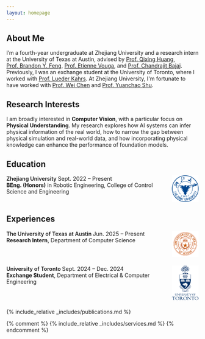 ```yaml
---
layout: homepage
---
```


## About Me

I’m a fourth-year undergraduate at Zhejiang University and a research intern at the University of Texas at Austin, advised by [Prof. Qixing Huang](https://www.cs.utexas.edu/~huangqx/), [Prof. Brandon Y. Feng](https://brandonyfeng.github.io/), [Prof. Etienne Vouga](https://www.cs.utexas.edu/~evouga/), and [Prof. Chandrajit Bajaj](https://www.cs.utexas.edu/~bajaj/cvc/index.shtml). Previously, I was an exchange student at the University of Toronto, where I worked with [Prof. Lueder Kahrs](https://www.utm.utoronto.ca/math-cs-stats/people/lueder-kahrs). At Zhejiang University, I'm fortunate to have worked with [Prof. Wei Chen](http://www.cad.zju.edu.cn/home/chenwei/) and [Prof. Yuanchao Shu](https://yshu.org/).

## Research Interests

I am broadly interested in **Computer Vision**, with a particular focus on **Physical Understanding**. My research explores how AI systems can infer physical information of the real world, how to narrow the gap between physical simulation and real-world data, and how incorporating physical knowledge can enhance the performance of foundation models.

## Education

<!-- ZJU -->
<div class="edu-item">
  <div class="edu-info">
    <strong class="edu-school">Zhejiang University </strong> <span class="edu-date">Sept. 2022 – Present</span><br>
    <strong>BEng. (Honors)</strong> in Robotic Engineering, College of Control Science and Engineering
  </div>
  <div class="edu-logo">
    <img src="/assets/img/ZJU_logo.png" alt="ZJU logo">
  </div>
</div>

## Experiences
<!-- UT Austin -->
<div class="edu-item">
  <div class="edu-info">
    <strong class="edu-school">The University of Texas at Austin </strong> <span class="edu-date">Jun. 2025 – Present</span> <br>
    <strong>Research Intern</strong>, Department of Computer Science
  </div>
  <div class="edu-logo">
    <img src="/assets/img/UT_logo.png" alt="UT logo">
  </div>
</div>

<!-- UofT -->
<div class="edu-item">
  <div class="edu-info">
    <strong class="edu-school">University of Toronto </strong> <span class="edu-date">Sept. 2024 – Dec. 2024</span><br>
    <strong>Exchange Student</strong>, Department of Electrical & Computer Engineering
  </div>
  <div class="edu-logo">
    <img src="/assets/img/UofT_logo2.png" alt="UofT logo">
  </div>
</div>

<style>
/* 轻量级排版，不会影响全站样式 */
.edu-item{
  display:flex; 
  align-items:flex-start; 
  margin-bottom:1.2rem;
}
.edu-info{ flex:1; }
.edu-logo{ width:70px; text-align:right; }
.edu-logo img{ max-width:100%; height:auto; }
.edu-date{ font-size:0.9rem; }
.edu-school{ font-weight:600;}
</style>

{% include_relative _includes/publications.md %}

{% comment %}
{% include_relative _includes/services.md %}
{% endcomment %}
